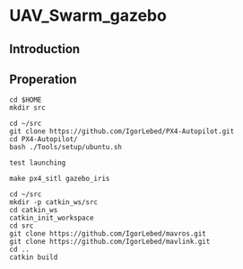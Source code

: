 # UAV_Swarm_gazebo

## Introduction

## Properation


```
cd $HOME
mkdir src
```
```
cd ~/src
git clone https://github.com/IgorLebed/PX4-Autopilot.git
cd PX4-Autopilot/
bash ./Tools/setup/ubuntu.sh
```
```
test launching 

make px4_sitl gazebo_iris
```
```
cd ~/src
mkdir -p catkin_ws/src
cd catkin_ws
catkin_init_workspace
cd src
git clone https://github.com/IgorLebed/mavros.git
git clone https://github.com/IgorLebed/mavlink.git
cd ..
catkin build
```
```

